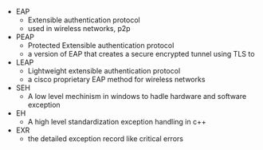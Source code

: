 - EAP
	- Extensible authentication protocol
	- used in wireless networks, p2p
- PEAP
	- Protected Extensible authentication protocol
	- a version of EAP that creates a secure encrypted tunnel using TLS to
- LEAP
	- Lightweight extensible authentication protocol
	- a cisco proprietary EAP method for wireless networks
- SEH
	- A low level mechinism in windows to hadle hardware and software exception
- EH
	- A high level standardization exception handling in c++
- EXR
	- the detailed exception record like critical errors